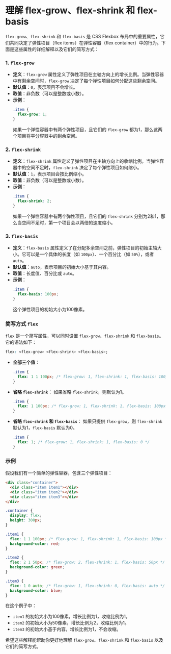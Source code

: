 # 理解 flex-grow、flex-shrink 和 flex-basis
`flex-grow`、`flex-shrink` 和 `flex-basis` 是 CSS Flexbox 布局中的重要属性，它们共同决定了弹性项目（flex items）在弹性容器（flex container）中的行为。下面是这些属性的详细解释以及它们的简写方式：

### 1. `flex-grow`
- **定义**：`flex-grow` 属性定义了弹性项目在主轴方向上的增长比例。当弹性容器中有剩余空间时，`flex-grow` 决定了每个弹性项目如何分配这些剩余空间。
- **默认值**：`0`，表示项目不会增长。
- **取值**：非负数（可以是整数或小数）。
- **示例**：
  ```css
  .item {
    flex-grow: 1;
  }
  ```
  如果一个弹性容器中有两个弹性项目，且它们的 `flex-grow` 都为1，那么这两个项目将平分容器中的剩余空间。

### 2. `flex-shrink`
- **定义**：`flex-shrink` 属性定义了弹性项目在主轴方向上的收缩比例。当弹性容器中的空间不足时，`flex-shrink` 决定了每个弹性项目如何缩小。
- **默认值**：`1`，表示项目会按比例缩小。
- **取值**：非负数（可以是整数或小数）。
- **示例**：
  ```css
  .item {
    flex-shrink: 2;
  }
  ```
  如果一个弹性容器中有两个弹性项目，且它们的 `flex-shrink` 分别为2和1，那么当空间不足时，第一个项目会以两倍的速度缩小。

### 3. `flex-basis`
- **定义**：`flex-basis` 属性定义了在分配多余空间之前，弹性项目的初始主轴大小。它可以是一个具体的长度（如 `100px`）、一个百分比（如 `50%`），或者 `auto`。
- **默认值**：`auto`，表示项目的初始大小基于其内容。
- **取值**：长度值、百分比或 `auto`。
- **示例**：
  ```css
  .item {
    flex-basis: 100px;
  }
  ```
  这个弹性项目的初始大小为100像素。

### 简写方式 `flex`
`flex` 是一个简写属性，可以同时设置 `flex-grow`、`flex-shrink` 和 `flex-basis`。它的语法如下：
```css
flex: <flex-grow> <flex-shrink> <flex-basis>;
```

- **全部三个值**：
  ```css
  .item {
    flex: 1 1 100px; /* flex-grow: 1, flex-shrink: 1, flex-basis: 100px */
  }
  ```

- **省略 `flex-shrink`**：
  如果省略 `flex-shrink`，则默认为1。
  ```css
  .item {
    flex: 1 100px; /* flex-grow: 1, flex-shrink: 1, flex-basis: 100px */
  }
  ```

- **省略 `flex-shrink` 和 `flex-basis`**：
  如果只提供 `flex-grow`，则 `flex-shrink` 默认为1，`flex-basis` 默认为0。
  ```css
  .item {
    flex: 1; /* flex-grow: 1, flex-shrink: 1, flex-basis: 0 */
  }
  ```

### 示例
假设我们有一个简单的弹性容器，包含三个弹性项目：

```html
<div class="container">
  <div class="item item1"></div>
  <div class="item item2"></div>
  <div class="item item3"></div>
</div>
```

```css
.container {
  display: flex;
  height: 300px;
}

.item1 {
  flex: 1 1 100px; /* flex-grow: 1, flex-shrink: 1, flex-basis: 100px */
  background-color: red;
}

.item2 {
  flex: 2 1 50px; /* flex-grow: 2, flex-shrink: 1, flex-basis: 50px */
  background-color: green;
}

.item3 {
  flex: 1 0 auto; /* flex-grow: 1, flex-shrink: 0, flex-basis: auto */
  background-color: blue;
}
```

在这个例子中：
- `item1` 的初始大小为100像素，增长比例为1，收缩比例为1。
- `item2` 的初始大小为50像素，增长比例为2，收缩比例为1。
- `item3` 的初始大小基于内容，增长比例为1，不会收缩。

希望这些解释能帮助你更好地理解 `flex-grow`、`flex-shrink` 和 `flex-basis` 以及它们的简写方式。